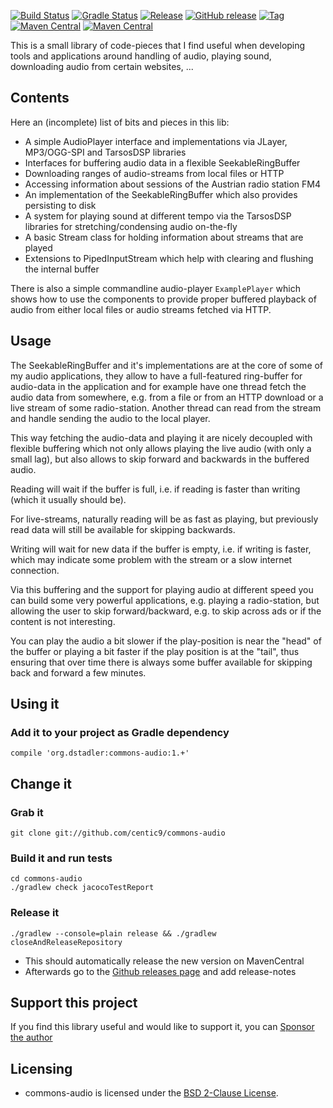 [![Build Status](https://github.com/centic9/commons-audio/actions/workflows/gradle-build.yml/badge.svg)](https://github.com/centic9/commons-audio/actions)
[![Gradle Status](https://gradleupdate.appspot.com/centic9/commons-audio/status.svg?branch=master)](https://gradleupdate.appspot.com/centic9/commons-audio/status)
[![Release](https://img.shields.io/github/release/centic9/commons-audio.svg)](https://github.com/centic9/commons-audio/releases)
[![GitHub release](https://img.shields.io/github/release/centic9/commons-audio.svg?label=changelog)](https://github.com/centic9/commons-audio/releases/latest)
[![Tag](https://img.shields.io/github/tag/centic9/commons-audio.svg)](https://github.com/centic9/commons-audio/tags)
[![Maven Central](https://maven-badges.herokuapp.com/maven-central/org.dstadler/commons-audio/badge.svg?style=flat)](https://maven-badges.herokuapp.com/maven-central/org.dstadler/commons-audio) 
[![Maven Central](https://img.shields.io/maven-central/v/org.dstadler/commons-audio.svg)](https://maven-badges.herokuapp.com/maven-central/org.dstadler/commons-audio)

This is a small library of code-pieces that I find useful when developing tools and applications around handling of
audio, playing sound, downloading audio from certain websites, ...

## Contents

Here an (incomplete) list of bits and pieces in this lib:
* A simple AudioPlayer interface and implementations via JLayer, MP3/OGG-SPI and TarsosDSP libraries
* Interfaces for buffering audio data in a flexible SeekableRingBuffer
* Downloading ranges of audio-streams from local files or HTTP
* Accessing information about sessions of the Austrian radio station FM4
* An implementation of the SeekableRingBuffer which also provides persisting to disk
* A system for playing sound at different tempo via the TarsosDSP libraries for stretching/condensing audio on-the-fly
* A basic Stream class for holding information about streams that are played
* Extensions to PipedInputStream which help with clearing and flushing the internal buffer

There is also a simple commandline audio-player `ExamplePlayer` which shows how to use the components to
provide proper buffered playback of audio from either local files or audio streams fetched via HTTP.   

## Usage

The SeekableRingBuffer and it's implementations are at the core of some of my audio applications, 
they allow to have a full-featured ring-buffer for audio-data in the application and for example 
have one thread fetch the audio data from somewhere, e.g. from a file or from an HTTP download or a
live stream of some radio-station. Another thread can read from the stream and handle sending the audio
to the local player. 

This way fetching the audio-data and playing it are nicely decoupled with flexible 
buffering which not only allows playing the live audio (with only a small lag), but also allows to 
skip forward and backwards in the buffered audio.

Reading will wait if the buffer is full, i.e. if reading is faster than writing (which it usually should be).

For live-streams, naturally reading will be as fast as playing, but previously read data will still be available
for skipping backwards.

Writing will wait for new data if the buffer is empty, i.e. if writing is faster, which may indicate some problem
with the stream or a slow internet connection.

Via this buffering and the support for playing audio at different speed you can build some very powerful
applications, e.g. playing a radio-station, but allowing the user to skip forward/backward, e.g. to skip
across ads or if the content is not interesting.

You can play the audio a bit slower if the play-position is near the "head" of the buffer or playing a bit 
faster if the play position is at the "tail", thus ensuring that over time there is always some buffer
available for skipping back and forward a few minutes.

## Using it

### Add it to your project as Gradle dependency

    compile 'org.dstadler:commons-audio:1.+'

## Change it

### Grab it

    git clone git://github.com/centic9/commons-audio

### Build it and run tests

	cd commons-audio
	./gradlew check jacocoTestReport

### Release it

    ./gradlew --console=plain release && ./gradlew closeAndReleaseRepository
    
* This should automatically release the new version on MavenCentral
* Afterwards go to the [Github releases page](https://github.com/centic9/commons-audio/releases) and add release-notes

## Support this project

If you find this library useful and would like to support it, you can [Sponsor the author](https://github.com/sponsors/centic9)

## Licensing

* commons-audio is licensed under the [BSD 2-Clause License].

[BSD 2-Clause License]: https://www.opensource.org/licenses/bsd-license.php
